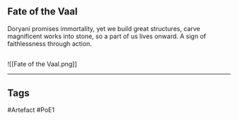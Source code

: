 ## Fate of the Vaal
Doryani promises immortality, yet we build great structures, carve magnificent works into stone, so a part of us lives onward.
A sign of faithlessness through action.
##
![[Fate of the Vaal.png]]

---
## Tags
#Artefact
#PoE1